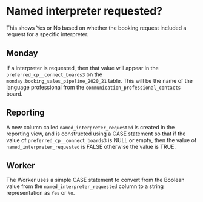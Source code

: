 # Named interpreter requested? 

This shows Yes or No based on whether the booking
request included a request for a specific 
interpreter. 

## Monday

If a interpreter is requested, then that value
will appear in the `preferred_cp__connect_boards3`
on the `monday.booking_sales_pipeline_2020_21` table.
This will be the name of the language professional
from the `communication_professional_contacts` 
board.

## Reporting

A new column called `named_interpreter_requested`
is created in the reporting view, and is constructed
using a CASE statement so that if the value of
`preferred_cp__connect_boards3` is NULL or empty, 
then the value of `named_interpreter_requested` is
FALSE otherwise the value is TRUE.

## Worker

The Worker uses a simple CASE statement to convert
from the Boolean value from the `named_interpreter_requested`
column to a string representation as `Yes` or `No`.